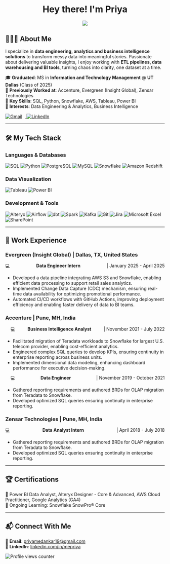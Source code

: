 <!-- **mpriya19/mpriya19** is a ✨ _special_ ✨ repository because its `README.md` (this file) appears on your GitHub profile. -->

<h1 align="center">Hey there! I'm Priya</h1>

<p align="center">
  <img src="https://readme-typing-svg.herokuapp.com?font=Fira+Code&duration=2000&pause=500&color=007ACC&center=true&width=435&lines=Data+Engineer;Data+Analyst;Business+Intelligence+Enthusiast" />
</p>  

## 🙋🏻‍♀️ About Me

I specialize in **data engineering, analytics and business intelligence solutions** to transform messy data into meaningful stories.
Passionate about delivering valuable insights, I enjoy working with **ETL pipelines, data warehousing and BI tools**, turning chaos into clarity, one dataset at a time.

🎓 **Graduated**: MS in **Information and Technology Management** @ **UT Dallas** (Class of 2025)  
🏢 **Previously Worked at**: Accenture, Evergreen (Insight Global), Zensar Technologies    
🧩 **Key Skills**: SQL, Python, Snowflake, AWS, Tableau, Power BI  
🎯 **Interests**: Data Engineering & Analytics, Business Intelligence  
<p>
  <a href="mailto:priyamedankar19@gmail.com">
    <img src="https://img.icons8.com/color/30/gmail-new.png" alt="Gmail" style="vertical-align:middle; margin-right:10px;"/>
  </a>
  <a href="https://linkedin.com/in/mepriya" target="_blank">
    <img src="https://img.icons8.com/color/30/linkedin.png" alt="LinkedIn" style="vertical-align:middle;"/>
  </a>
</p>  

---

## 🛠️ My Tech Stack  

### **Languages & Databases**
![SQL](https://img.shields.io/badge/SQL-CC2927?style=for-the-badge&logo=microsoftsqlserver&logoColor=white)
![Python](https://img.shields.io/badge/Python-3776AB?style=for-the-badge&logo=python&logoColor=white)
![PostgreSQL](https://img.shields.io/badge/PostgreSQL-31648C?style=for-the-badge&logo=postgresql&logoColor=white)
![MySQL](https://img.shields.io/badge/MySQL-4479A1?style=for-the-badge&logo=mysql&logoColor=white)
![Snowflake](https://img.shields.io/badge/Snowflake-29B5E8?style=for-the-badge&logo=snowflake&logoColor=white)
![Amazon Redshift](https://img.shields.io/badge/Amazon%20Redshift-8C4FFF?style=for-the-badge&logo=amazon-redshift&logoColor=white)

### **Data Visualization**
![Tableau](https://img.shields.io/badge/Tableau-005F9E?style=for-the-badge&logo=tableau&logoColor=white)
![Power BI](https://img.shields.io/badge/PowerBI-F2C811?style=for-the-badge&logo=powerbi&logoColor=black)

### **Development & Tools**
![Alteryx](https://img.shields.io/badge/Alteryx-0053A0?style=for-the-badge&logo=alteryx&logoColor=white)
![Airflow](https://img.shields.io/badge/Airflow-017CEE?style=for-the-badge&logo=apacheairflow&logoColor=white)
![dbt](https://img.shields.io/badge/dbt-FF694B?style=for-the-badge&logo=dbt&logoColor=white)
![Spark](https://img.shields.io/badge/Spark-E25A1C?style=for-the-badge&logo=apachespark&logoColor=white)
![Kafka](https://img.shields.io/badge/Kafka-231F20?style=for-the-badge&logo=apachekafka&logoColor=white)
![Git](https://img.shields.io/badge/Git-F05032?style=for-the-badge&logo=git&logoColor=white)
![Jira](https://img.shields.io/badge/Jira-0052CC?style=for-the-badge&logo=jira&logoColor=white)
![Microsoft Excel](https://img.shields.io/badge/Excel-217346?style=for-the-badge&logo=microsoft-excel&logoColor=white)
![SharePoint](https://img.shields.io/badge/SharePoint-0078D4?style=for-the-badge&logo=microsoft-sharepoint&logoColor=white)

---

## 💼 Work Experience  

### Evergreen (Insight Global) | Dallas, TX, United States
<div style="display: flex; justify-content: space-between;">
  💻 <strong>Data Engineer Intern</strong>
  <span> | January 2025 - April 2025</span>
</div>
<ul>
  <li>Developed a data pipeline integrating AWS S3 and Snowflake, enabling efficient data processing to support retail sales analytics.</li>
  <li>Implemented Change Data Capture (CDC) mechanism, ensuring real-time data availability for optimizing promotional performance.</li>
  <li>Automated CI/CD workflows with GitHub Actions, improving deployment efficiency and enabling faster delivery of data to BI teams.</li>
</ul>

### Accenture | Pune, MH, India
<div style="display: flex; justify-content: space-between; padding-left: 1.2em;">
  💻 <strong>Business Intelligence Analyst</strong>
  <span> | November 2021 - July 2022</span>
</div>
<ul>
  <li>Facilitated migration of Teradata workloads to Snowflake for largest U.S. telecom provider, enabling cost-efficient analytics.</li>
  <li>Engineered complex SQL queries to develop KPIs, ensuring continuity in enterprise reporting across business units.</li>
  <li>Implemented dimensional data modeling, enhancing dashboard performance for executive decision-making.</li>
</ul>
<div style="display: flex; justify-content: space-between; padding-left: 1.2em;">
  💻 <strong>Data Engineer</strong>
  <span> | November 2019 - October 2021</span>
</div>
<ul>
  <li>Gathered reporting requirements and authored BRDs for OLAP migration from Teradata to Snowflake.</li>
  <li>Developed optimized SQL queries ensuring continuity in enterprise reporting.</li>
</ul>

### Zensar Technologies | Pune, MH, India
<div style="display: flex; justify-content: space-between;">
  💻 <strong>Data Analyst Intern</strong>
  <span> | April 2018 - July 2018</span>
</div>
<ul>
  <li>Gathered reporting requirements and authored BRDs for OLAP migration from Teradata to Snowflake.</li>
  <li>Developed optimized SQL queries ensuring continuity in enterprise reporting.</li>
</ul>    

---

## 🏆 Certifications  

🏅 Power BI Data Analyst, Alteryx Designer - Core & Advanced, AWS Cloud Practitioner, Google Analytics (GA4)  
📖 Ongoing Learning: Snowflake SnowPro® Core  

---

## 📬 Connect With Me  

📩 **Email**: priyamedankar19@gmail.com  
📌 **LinkedIn**: [linkedin.com/in/mepriya](https://linkedin.com/in/mepriya)  

<div>
  <img src="https://komarev.com/ghpvc/?username=mpriya19&color=007ACC&style=flat-square&label=Visitor+Count" alt="Profile views counter"/>
</div>
